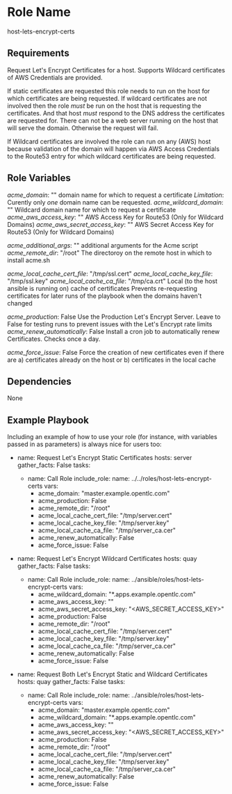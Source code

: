 Role Name
=========

host-lets-encrypt-certs

Requirements
------------

Request Let's Encrypt Certificates for a host. Supports Wildcard certificates of AWS Credentials are provided.

If static certificates are requested this role needs to run on the host for which certificates are being requested. If wildcard certificates are not involved then the role *must* be run on the host that is requesting the certificates. And that host *must* respond to the DNS address the certificates are requested for. There can not be a web server running on the host that will serve the domain. Otherwise the request will fail.

If Wildcard certificates are involved the role can run on any (AWS) host because validation of the domain will happen via AWS Access Credentials to the Route53 entry for which wildcard certificates are being requested.


Role Variables
--------------

*acme_domain*: ""
  domain name for which to request a certificate
  _Limitation_: Curently only *one* domain name can be requested.
*acme_wildcard_domain*: ""
  Wildcard domain name for which to request a certificate
*acme_aws_access_key*: ""
  AWS Access Key for Route53 (Only for Wildcard Domains)
*acme_aws_secret_access_key*: ""
  AWS Secret Access Key for Route53  (Only for Wildcard Domains)

*acme_additional_args*: ""
  additional arguments for the Acme script
*acme_remote_dir*: "/root"
  The directoroy on the remote host in which to install acme.sh

*acme_local_cache_cert_file*: "/tmp/ssl.cert"
*acme_local_cache_key_file*: "/tmp/ssl.key"
*acme_local_cache_ca_file*: "/tmp/ca.crt"
  Local (to the host ansible is running on) cache of certificates
  Prevents re-requesting certificates for later runs of the playbook
  when the domains haven't changed

*acme_production*: False
  Use the Production Let's Encrypt Server. Leave to False for testing runs
  to prevent issues with the Let's Encrypt rate limits
*acme_renew_automatically*: False
  Install a cron job to automatically renew Certificates. Checks
  once a day.

*acme_force_issue*: False
  Force the creation of new certificates even if there are
  a) certificates already on the host or
  b) certificates in the local cache


Dependencies
------------

None

Example Playbook
----------------

Including an example of how to use your role (for instance, with variables passed in as parameters) is always nice for users too:

- name: Request Let's Encrypt Static Certificates
  hosts: server
  gather_facts: False
  tasks:
  - name: Call Role
    include_role:
      name: ../../roles/host-lets-encrypt-certs
    vars:
    - acme_domain: "master.example.opentlc.com"
    - acme_production: False
    - acme_remote_dir: "/root"
    - acme_local_cache_cert_file: "/tmp/server.cert"
    - acme_local_cache_key_file: "/tmp/server.key"
    - acme_local_cache_ca_file: "/tmp/server_ca.cer"
    - acme_renew_automatically: False
    - acme_force_issue: False

- name: Request Let's Encrypt Wildcard Certificates
  hosts: quay
  gather_facts: False
  tasks:
  - name: Call Role
    include_role:
      name: ../ansible/roles/host-lets-encrypt-certs
    vars:
    - acme_wildcard_domain: "*.apps.example.opentlc.com"
    - acme_aws_access_key: "<AWS ACCESS KEY>"
    - acme_aws_secret_access_key: "<AWS_SECRET_ACCESS_KEY>"
    - acme_production: False
    - acme_remote_dir: "/root"
    - acme_local_cache_cert_file: "/tmp/server.cert"
    - acme_local_cache_key_file: "/tmp/server.key"
    - acme_local_cache_ca_file: "/tmp/server_ca.cer"
    - acme_renew_automatically: False
    - acme_force_issue: False

- name: Request Both Let's Encrypt Static and Wildcard Certificates
  hosts: quay
  gather_facts: False
  tasks:
  - name: Call Role
    include_role:
      name: ../ansible/roles/host-lets-encrypt-certs
    vars:
    - acme_domain: "master.example.opentlc.com"
    - acme_wildcard_domain: "*.apps.example.opentlc.com"
    - acme_aws_access_key: "<AWS ACCESS KEY>"
    - acme_aws_secret_access_key: "<AWS_SECRET_ACCESS_KEY>"
    - acme_production: False
    - acme_remote_dir: "/root"
    - acme_local_cache_cert_file: "/tmp/server.cert"
    - acme_local_cache_key_file: "/tmp/server.key"
    - acme_local_cache_ca_file: "/tmp/server_ca.cer"
    - acme_renew_automatically: False
    - acme_force_issue: False
